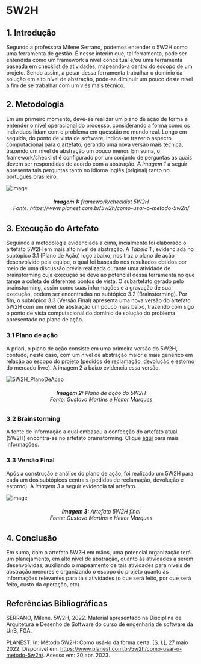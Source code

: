 # 5W2H

## 1. Introdução 
Segundo a professora Milene Serrano, podemos entender o 5W2H como uma ferramenta de gestão. É nesse interim que, tal ferramenta, pode ser entendida como um framework
a nível conceitual e/ou uma ferramenta baseada em checklist de atividades, mapeando-a dentro do escopo de um projeto. Sendo assim, a pesar dessa ferramenta trabalhar 
o domínio da solução em alto nível de abstração, pode-se diminuir um pouco deste nível a fim de se trabalhar com um viés mais técnico.

## 2. Metodologia
Em um primeiro momento, deve-se realizar um plano de ação de forma a entender o nível operacional do processo, considerando a forma como os indivíduos lidam com o
problema em quesstão no mundo real. Longo em seguida, do ponto de vista de software, indica-se trazer o aspecto computacional para o artefato, gerando uma nova versão mais técnica, trazendo um nível 
de abstração um pouco menor. Em suma, o framework/checklist é configurado por um conjunto de perguntas as quais devem ser respondidas de acordo com a abstração. A <i> 
imagem 1 </i> a seguir apresenta tais perguntas tanto no idioma inglês (original) tanto no português brasileiro.

![image](https://user-images.githubusercontent.com/72039007/233806979-a6002f84-a73b-478a-8b71-b74ae4502711.png)
<h6 align='center'> <b>Imagem 1:</b> framework/checklist 5W2H <br> Fonte: https://www.planest.com.br/5w2h/como-usar-o-metodo-5w2h/ </h6>

## 3. Execução do Artefato
Seguindo a metodologia evidenciada a cima, incialmente foi elaborado o artefato 5W2H em mais alto nível de abstração. A <i> Tabela 1 </i>, evidenciada no subtópico 
3.1 (Plano de Ação) logo abaixo, nos traz o plano de ação desenvolvido pela equipe, o qual foi baseado nos resultados obtidos por meio de uma discussão prévia realizada
durante uma atividade de brainstorming cuja execução se deve ao potencial dessa ferramenta no que tange à coleta de diferentes pontos de vista. O subartefato gerado
pelo brainstorming, assim como suas informações e a gravação de sua execução, podem ser encontradas no subtópico 3.2 (Brainstorming). Por fim, o subtópico 3.3 (Versão
Final) apresenta uma nova versão do artefato 5W2H com um nível de abstração um pouco mais baixo, trazendo com sigo o ponto de vista computacional do domínio de solução
do problema apresentado no plano de ação.

### 3.1 Plano de ação
A priori, o plano de ação consiste em uma primeira versão do 5W2H, contudo, neste caso, com um nível de abstração maior e mais genérico em relação ao escopo do projeto (pedidos de reclamação, devolução e estorno do mercado livre). A imagem 2 a baixo evidencia essa versão.

![5W2H_PlanoDeAcao](https://user-images.githubusercontent.com/72039007/233877968-990778db-0f70-4629-b135-5dcef7e4a7d5.png)

<h6 align='center'> <b>Imagem 2:</b> Plano de ação do 5W2H <br> Fonte: Gustavo Martins e Heitor Marques </h6>

### 3.2 Brainstorming
A fonte de informação a qual embasou a confecção do artefato atual (5W2H) encontra-se no artefato brainstorming. Clique [aqui](https://unbarqdsw2023-1.github.io/2023.1_G3_ProjetoMercadoLivre/#/Base/eliticacao/Brainstorming) para mais informações.

### 3.3 Versão Final
Após a construção e análise do plano de ação, foi realizado um 5W2H para cada um dos subtópicos centrais (pedidos de reclamação, devolução e estorno). A <i> imagem 3 </i> a seguir evidencia tal artefato.

![image](https://user-images.githubusercontent.com/72039007/233878540-cf392aba-9c54-4fdc-9cc9-bdd8d838833c.png)

<h6 align='center'> <b>Imagem 3:</b> Artefato 5W2H final<br> Fonte: Gustavo Martins e Heitor Marques </h6>

## 4. Conclusão
Em suma, com o artefato 5W2H em mãos, uma potencial organização terá um planejamento, em alto nível de abstração, quanto às atividades a serem desenvolvidas, auxiliando
o mapeamento de tais atividades para níveis de abstração menores e organizando o escopo do projeto quanto às informações relevantes para tais atividades (o que será feito,
por que será feito, custo da operação, etc)
  
## Referências Bibliográficas

SERRANO, Milene. 5W2H, 2022. Material apresentado na Disciplina de Arquitetura e Desenho de Software do curso de engenharia de software da UnB, FGA.

PLANEST. In: Método 5W2H: Como usá-lo da forma certa. [S. l.], 27 maio 2022. 
Disponível em: https://www.planest.com.br/5w2h/como-usar-o-metodo-5w2h/. Acesso em: 20 abr. 2023.
